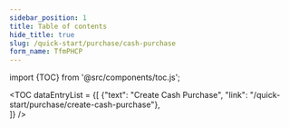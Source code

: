 ```yaml
---
sidebar_position: 1
title: Table of contents
hide_title: true
slug: /quick-start/purchase/cash-purchase 
form_name: TfmPHCP
---
```


import {TOC} from '@src/components/toc.js';

<TOC
dataEntryList = {[
{"text": "Create Cash Purchase", "link": "/quick-start/purchase/create-cash-purchase"},  
]}
/>
